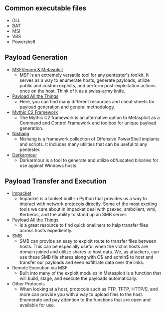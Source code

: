 
## Common executable files

- DLL
- BAT
- MSI
- VBS
- Powershell

## Payload Generation

- [MSFVenom & Metasploit](https://github.com/rapid7/metasploit-framework)
	- MSF is an extremely versatile tool for any pentester's toolkit. It serves as a way to enumerate hosts, generate payloads, utilize public and custom exploits, and perform post-exploitation actions once on the host. Think of it as a swiss-army knife.
- [Payload All the Things](https://github.com/swisskyrepo/PayloadsAllTheThings)
	- Here, you can find many different resources and cheat sheets for payload generation and general methodology.
- [Mythic C2 Framework](https://github.com/its-a-feature/Mythic)
	- The Mythic C2 framework is an alternative option to Metasploit as a Command and Control Framework and toolbox for unique payload generation.
- [Nishang](https://github.com/samratashok/nishang)
	- Nishang is a framework collection of Offensive PowerShell implants and scripts. It includes many utilities that can be useful to any pentester.
- [Darkarmour](https://github.com/bats3c/darkarmour)
	- Darkarmour is a tool to generate and utilize obfuscated binaries for use against Windows hosts.

## Payload Transfer and Execution

- [Impacket](https://github.com/SecureAuthCorp/impacket)
	- Impacket is a toolset built-in Python that provides us a way to interact with network protocols directly. Some of the most exciting tools we care about in Impacket deal with psexec, smbclient, wmi, Kerberos, and the ability to stand up an SMB server.
- [Payload All the Things](https://github.com/swisskyrepo/PayloadsAllTheThings/blob/master/Methodology%20and%20Resources/Windows%20-%20Download%20and%20Execute.md)
	- is a great resource to find quick oneliners to help transfer files across hosts expediently.
- SMB
	- SMB can provide an easy to exploit route to transfer files between hosts. This can be especially useful when the victim hosts are domain joined and utilize shares to host data. We, as attackers, can use these SMB file shares along with C$ and admin$ to host and transfer our payloads and even exfiltrate data over the links.
- Remote Execution via MSF
	- Built into many of the exploit modules in Metasploit is a function that will build, stage, and execute the payloads automatically.
- Other Protocols
	- When looking at a host, protocols such as FTP, TFTP, HTTP/S, and more can provide you with a way to upload files to the host. Enumerate and pay attention to the functions that are open and available for use.

